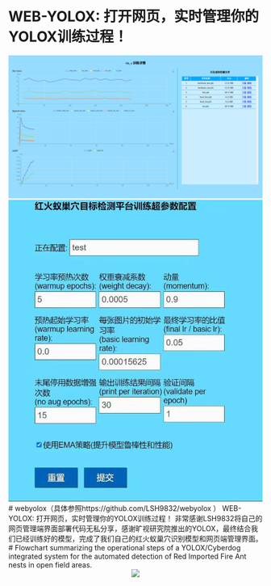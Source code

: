 # WEB-YOLOX: 打开网页，实时管理你的YOLOX训练过程！

<div align="center"><img src="src/details.png"></div>
<div align="center"><img src="src/setting.jpg"></div>
# webyolox（具体参照https://github.com/LSH9832/webyolox ）
WEB-YOLOX: 打开网页，实时管理你的YOLOX训练过程！
非常感谢LSH9832将自己的网页管理端界面部署代码无私分享，感谢旷视研究院推出的YOLOX，最终结合我们已经训练好的模型，完成了我们自己的红火蚁巢穴识别模型和网页端管理界面。
# Flowchart summarizing the operational steps of a YOLOX/Cyberdog integrated system for the automated detection of Red Imported Fire Ant nests in open field areas.

<div align="center"><img src="src/fig6.jpg"></div>
